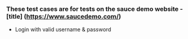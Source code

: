 ### These test cases are for tests on the sauce demo website - [title] (https://www.saucedemo.com/)

- Login with valid username & password
